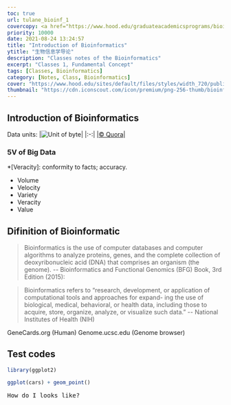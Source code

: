 ```yaml
---
toc: true
url: tulane_bioinf_1
covercopy: <a href="https://www.hood.edu/graduateacademicsprograms/bioinformatics-ms">© HOOD College</a>
priority: 10000
date: 2021-08-24 13:24:57
title: "Introduction of Bioinformatics"
ytitle: "生物信息学导论"
description: "Classes notes of the Bioinformatics"
excerpt: "Classes 1, Fundamental Concept"
tags: [Classes, Bioinformatics]
category: [Notes, Class, Bioinformatics]
cover: "https://www.hood.edu/sites/default/files/styles/width_720/public/content/program/hero/istock_56013860_molecule_computer_2500.jpg?itok=L8YHtcy2"
thumbnail: "https://cdn.iconscout.com/icon/premium/png-256-thumb/bioinformatics-2355481-1985942.png"
---
```


## Introduction of Bioinformatics
Data units:
|![Unit of byte](https://qph.fs.quoracdn.net/main-qimg-8ff2446aa03c6d8486b3bd8171f9c26b.webp)|
|:-:|
|[&copy; Quora](https://www.quora.com/What-is-the-biggest-byte)|

### 5V of Big Data

*[Veracity]: conformity to facts; accuracy.
- Volume
- Velocity
- Variety
- Veracity
- Value


## Difinition of Bioinformatic

>Bioinformatics is the use of computer databases and computer algorithms to analyze proteins, genes, and the complete collection of deoxyribonucleic acid (DNA) that comprises an organism (the genome).
> -- Bioinformatics and Functional Genomics (BFG) Book, 3rd Edition (2015):

>Bioinformatics refers to “research, development, or application of computational tools and approaches for expand- ing the use of biological, medical, behavioral, or health data, including those to acquire, store, organize, analyze, or visualize such data.”
> -- National Institutes of Health (NIH)


GeneCards.org (Human)
Genome.ucsc.edu (Genome browser)


## Test codes

```r
library(ggplot2)

ggplot(cars) + geom_point()
```
<pre>
How do I looks like?
</pre>
